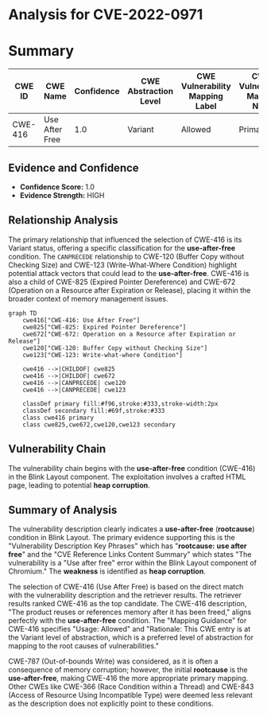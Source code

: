 # Analysis for CVE-2022-0971

# Summary
| CWE ID | CWE Name | Confidence | CWE Abstraction Level | CWE Vulnerability Mapping Label | CWE-Vulnerability Mapping Notes |
|---|---|---|---|---|---|
| CWE-416 | Use After Free | 1.0 | Variant | Allowed | Primary CWE |

## Evidence and Confidence

*   **Confidence Score:** 1.0
*   **Evidence Strength:** HIGH

## Relationship Analysis
The primary relationship that influenced the selection of CWE-416 is its Variant status, offering a specific classification for the **use-after-free** condition. The `CANPRECEDE` relationship to CWE-120 (Buffer Copy without Checking Size) and CWE-123 (Write-What-Where Condition) highlight potential attack vectors that could lead to the **use-after-free**. CWE-416 is also a child of CWE-825 (Expired Pointer Dereference) and CWE-672 (Operation on a Resource after Expiration or Release), placing it within the broader context of memory management issues.

```mermaid
graph TD
    cwe416["CWE-416: Use After Free"]
    cwe825["CWE-825: Expired Pointer Dereference"]
    cwe672["CWE-672: Operation on a Resource after Expiration or Release"]
    cwe120["CWE-120: Buffer Copy without Checking Size"]
    cwe123["CWE-123: Write-what-where Condition"]
    
    cwe416 -->|CHILDOF| cwe825
    cwe416 -->|CHILDOF| cwe672
    cwe416 -->|CANPRECEDE| cwe120
    cwe416 -->|CANPRECEDE| cwe123

    classDef primary fill:#f96,stroke:#333,stroke-width:2px
    classDef secondary fill:#69f,stroke:#333
    class cwe416 primary
    class cwe825,cwe672,cwe120,cwe123 secondary
```

## Vulnerability Chain
The vulnerability chain begins with the **use-after-free** condition (CWE-416) in the Blink Layout component. The exploitation involves a crafted HTML page, leading to potential **heap corruption**.

## Summary of Analysis
The vulnerability description clearly indicates a **use-after-free** (**rootcause**) condition in Blink Layout. The primary evidence supporting this is the "Vulnerability Description Key Phrases" which has "**rootcause:** **use after free**" and the "CVE Reference Links Content Summary" which states "The vulnerability is a "Use after free" error within the Blink Layout component of Chromium." The **weakness** is identified as **heap corruption**.

The selection of CWE-416 (Use After Free) is based on the direct match with the vulnerability description and the retriever results. The retriever results ranked CWE-416 as the top candidate. The CWE-416 description, "The product reuses or references memory after it has been freed," aligns perfectly with the **use-after-free** condition. The "Mapping Guidance" for CWE-416 specifies "Usage: Allowed" and "Rationale: This CWE entry is at the Variant level of abstraction, which is a preferred level of abstraction for mapping to the root causes of vulnerabilities."

CWE-787 (Out-of-bounds Write) was considered, as it is often a consequence of memory corruption; however, the initial **rootcause** is the **use-after-free**, making CWE-416 the more appropriate primary mapping. Other CWEs like CWE-366 (Race Condition within a Thread) and CWE-843 (Access of Resource Using Incompatible Type) were deemed less relevant as the description does not explicitly point to these conditions.
